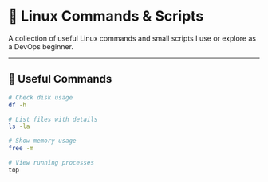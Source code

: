 # 🐧 Linux Commands & Scripts

A collection of useful Linux commands and small scripts I use or explore as a DevOps beginner.

---

## 🔹 Useful Commands

```bash
# Check disk usage
df -h

# List files with details
ls -la

# Show memory usage
free -m

# View running processes
top
